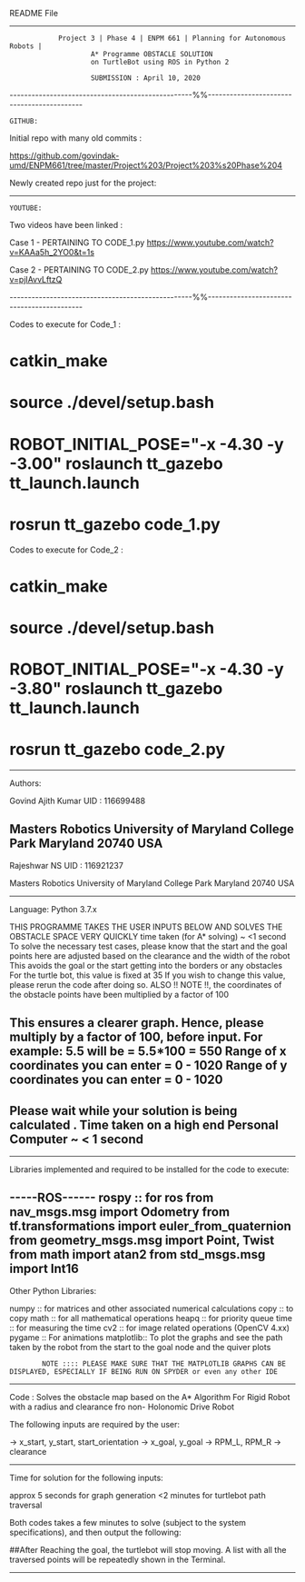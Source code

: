 README File
_________________________________________________________________________________________

				Project 3 | Phase 4 | ENPM 661 | Planning for Autonomous Robots |
						A* Programme OBSTACLE SOLUTION
						on TurtleBot using ROS in Python 2

						SUBMISSION : April 10, 2020

--------------------------------------------------%%-------------------------------------------
	
	GITHUB: 

Initial repo with many old commits : 


https://github.com/govindak-umd/ENPM661/tree/master/Project%203/Project%203%s20Phase%204


Newly created repo just for the project:


--------------

	YOUTUBE:


 
Two videos have been linked :




Case 1 -  PERTAINING TO CODE_1.py
https://www.youtube.com/watch?v=KAAa5h_2YO0&t=1s

Case 2 -  PERTAINING TO CODE_2.py
https://www.youtube.com/watch?v=pjIAvvLftzQ

--------------------------------------------------%%-------------------------------------------

Codes to execute for Code_1 : 

# catkin_make
# source ./devel/setup.bash 
# ROBOT_INITIAL_POSE="-x -4.30 -y -3.00" roslaunch tt_gazebo tt_launch.launch
# rosrun tt_gazebo code_1.py 


Codes to execute for Code_2 : 

# catkin_make
# source ./devel/setup.bash 
# ROBOT_INITIAL_POSE="-x -4.30 -y -3.80" roslaunch tt_gazebo tt_launch.launch
# rosrun tt_gazebo code_2.py 

_________________________________________________________________________________________
Authors: 

Govind Ajith Kumar
UID : 116699488

Masters Robotics 
University of Maryland
College Park
Maryland
20740 USA
--------------------------
Rajeshwar NS
UID : 116921237

Masters Robotics
University of Maryland
College Park
Maryland
20740 USA
_________________________________________________________________________________________
Language: Python 3.7.x

THIS PROGRAMME TAKES THE USER INPUTS BELOW AND SOLVES THE OBSTACLE SPACE VERY QUICKLY
time taken (for A* solving) ~ <1 second
To solve the necessary test cases, please know that the start and the goal points here are adjusted based on the clearance and the width of the robot
This avoids the goal or the start getting into the borders or any obstacles
For the turtle bot, this value is fixed at 35
If you wish to change this value, please rerun the code after doing so.
ALSO !! NOTE !!, the coordinates of the obstacle points have been multiplied by a factor of 100

This ensures a clearer graph. Hence, please multiply by a factor of 100, before input. For example: 5.5 will be = 5.5*100 = 550
Range of x coordinates you can enter  =  0 - 1020
Range of y coordinates you can enter  =  0 - 1020
-------------
Please wait while your solution is being calculated . 
Time taken on a high end Personal Computer ~ < 1 second
--------------
_________________________________________________________________________________________
Libraries implemented and required to be installed for the code to execute:



-----ROS------
rospy :: for ros
from nav_msgs.msg import Odometry
from tf.transformations import euler_from_quaternion
from geometry_msgs.msg import Point, Twist
from math import atan2
from std_msgs.msg import Int16
--------------

Other Python Libraries:

numpy :: for matrices and other associated numerical calculations
copy :: to copy
math :: for all mathematical operations
heapq :: for priority queue
time :: for measuring the time
cv2 :: for image related operations (OpenCV 4.xx)
pygame :: For animations
matplotlib:: To plot the graphs and see the path taken by the robot from the start to the goal node and the quiver plots

			NOTE :::: PLEASE MAKE SURE THAT THE MATPLOTLIB GRAPHS CAN BE DISPLAYED, ESPECIALLY IF BEING RUN ON SPYDER or even any other IDE
_________________________________________________________________________________________

Code : Solves the obstacle map based on the A* Algorithm For Rigid Robot with a radius and clearance fro non- Holonomic Drive Robot

The following inputs are required by the user:

-> x_start, y_start, start_orientation
-> x_goal, y_goal
-> RPM_L, RPM_R
-> clearance

---------------------------------------------------------------------------------------------
Time for solution for the following inputs: 

approx 5 seconds for graph generation
<2 minutes for turtlebot path traversal 

Both codes takes a few minutes to solve (subject to the system specifications), and then output 
the following:

##After Reaching the goal, the turtlebot will stop moving. A list with all the traversed points will be repeatedly shown in the Terminal.


---------------------------------------------------------------------------------------------



